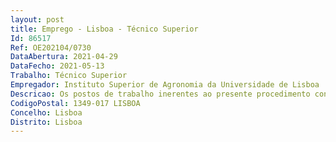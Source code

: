 ```yaml
--- 
layout: post
title: Emprego - Lisboa - Técnico Superior
Id: 86517
Ref: OE202104/0730
DataAbertura: 2021-04-29
DataFecho: 2021-05-13
Trabalho: Técnico Superior
Empregador: Instituto Superior de Agronomia da Universidade de Lisboa
Descricao: Os postos de trabalho inerentes ao presente procedimento concursal envolvem o exercício de funções da carreira geral de Técnico Superior, tal como descritas na LTFP. O Técnico Superior desempenhará funções no Projeto PORBIOTA, no Instituto Superior de Agronomia, designadamente Referência A (Biologia)   7 postos de trabalho a)	catalogação de dados de biodiversidade a partir de diferentes fontes digitais (folhas de cálculo, bases de dados, documentos de texto, pdfs) ou analógicas (publicações científicas, relatórios) b)	padronização de dados segundo os padrões de dados adotados pelo PORBIOTAc)	documentação dos dados segundo os padrões de metadados adotados pelo PORBIOTAd)	apoio à publicação de dados de biodiversidade através do GBIF e)	apoio à implementação da plataforma de dados de biodiversidade do PORBIOTA f)	participação nas comunidades do GBIF e do LifeWatch ERIC Referência B (Informática)   2 postos de trabalho a)	desenvolvimento de aplicações em python, ruby, javascript, R, ou outra linguagem de script dedicadas a acelerar a mobilização e padronização de dados de biodiversidade a partir de fontes de dados analógicas ou digitais b)	apoio à publicação de dados de biodiversidade através do GBIF c)	apoio à implementação da plataforma de dados de biodiversidade do PORBIOTA d)	participação na comunidade de programadores do GBIF e do LifeWatch ERIC
CodigoPostal: 1349-017 LISBOA
Concelho: Lisboa
Distrito: Lisboa
--- 
```

